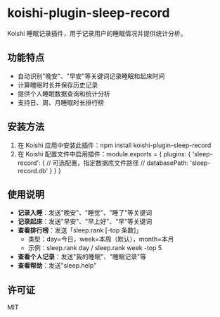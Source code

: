 # koishi-plugin-sleep-record

Koishi 睡眠记录插件，用于记录用户的睡眠情况并提供统计分析。

## 功能特点

- 自动识别"晚安"、"早安"等关键词记录睡眠和起床时间
- 计算睡眠时长并保存历史记录
- 提供个人睡眠数据查询和统计分析
- 支持日、周、月睡眠时长排行榜

## 安装方法

1. 在 Koishi 应用中安装此插件：npm install koishi-plugin-sleep-record
2. 在 Koishi 配置文件中启用插件：module.exports = {
  plugins: {
    'sleep-record': {
      // 可选配置，指定数据库文件路径
      // databasePath: 'sleep-record.db'
    }
  }
}
## 使用说明

- **记录入睡**：发送"晚安"、"睡觉"、"睡了"等关键词
- **记录起床**：发送"早安"、"早上好"、"早"等关键词
- **查看排行榜**：发送「sleep.rank  [-top 条数]」
   - 类型：day=今日，week=本周（默认），month=本月
   - 示例：sleep.rank day / sleep.rank week -top 5
- **查看个人记录**：发送"我的睡眠"、"睡眠记录"等
- **查看帮助**：发送"sleep.help"

## 许可证

MIT
    